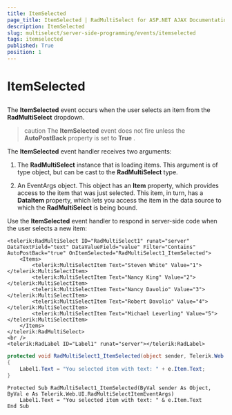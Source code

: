 ```yaml
---
title: ItemSelected
page_title: ItemSelected | RadMultiSelect for ASP.NET AJAX Documentation
description: ItemSelected
slug: multiselect/server-side-programming/events/itemselected
tags: itemselected
published: True
position: 1
---
```


# ItemSelected


## 

The **ItemSelected** event occurs when the user selects an item from the **RadMultiSelect** dropdown.

>caution The **ItemSelected** event does not fire unless the **AutoPostBack** property is set to **True** .
>

The **ItemSelected** event handler receives two arguments:

1. The **RadMultiSelect** instance that is loading items. This argument is of type object, but can be cast to the **RadMultiSelect** type.

2. An EventArgs object. This object has an **Item** property, which provides access to the item that was just selected. This item, in turn, has a **DataItem** property, which lets you access the item in the data source to which the **RadMultiSelect** is being bound.

Use the **ItemSelected** event handler to respond in server-side code when the user selects a new item:

````ASP.NET
<telerik:RadMultiSelect ID="RadMultiSelect1" runat="server" DataTextField="text" DataValueField="value" Filter="Contains" AutoPostBack="true" OnItemSelected="RadMultiSelect1_ItemSelected">
    <Items>
        <telerik:MultiSelectItem Text="Steven White" Value="1"></telerik:MultiSelectItem>
        <telerik:MultiSelectItem Text="Nancy King" Value="2"></telerik:MultiSelectItem>
        <telerik:MultiSelectItem Text="Nancy Davolio" Value="3"></telerik:MultiSelectItem>
        <telerik:MultiSelectItem Text="Robert Davolio" Value="4"></telerik:MultiSelectItem>
        <telerik:MultiSelectItem Text="Michael Leverling" Value="5"></telerik:MultiSelectItem>
    </Items>
</telerik:RadMultiSelect>
<br />
<telerik:RadLabel ID="Label1" runat="server"></telerik:RadLabel>
````

````C#
protected void RadMultiSelect1_ItemSelected(object sender, Telerik.Web.UI.RadMultiSelectItemEventArgs e)
{
    Label1.Text = "You selected item with text: " + e.Item.Text;
}
````
````VB.NET
Protected Sub RadMultiSelect1_ItemSelected(ByVal sender As Object, ByVal e As Telerik.Web.UI.RadMultiSelectItemEventArgs)
    Label1.Text = "You selected item with text: " & e.Item.Text
End Sub
````

